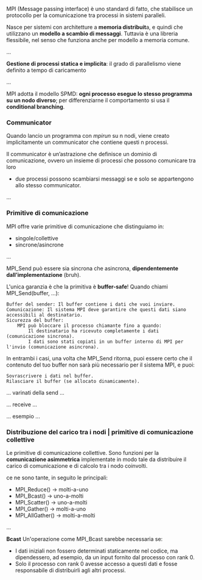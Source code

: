 MPI (Message passing interface) è uno standard di fatto, che stabilisce un protocollo per la comunicazione tra processi in sistemi paralleli.

Nasce per sistemi con architetture a **memoria distribuit**a, e quindi che utilizzano un **modello a scambio di messaggi**. Tuttavia è una libreria flessibile, nel senso che funziona anche per modello a memoria comune.

...

**Gestione di processi statica e implicita**: il grado di parallelismo viene definito a tempo di caricamento

...

MPI adotta il modello SPMD: **ogni processo esegue lo stesso programma su un nodo diverso**; per differenziarne il comportamento si usa il **conditional branching**.

### Communicator
Quando lancio un programma con *mpirun* su n nodi, viene creato implicitamente un communicator che contiene questi n processi.

Il communicator è un’astrazione che definisce un dominio di comunicazione, ovvero un insieme di processi che possono comunicare tra loro 
- due processi possono scambiarsi messaggi se e solo se appartengono allo stesso communicator.

...

### Primitive di comunicazione
MPI offre varie primitive di comunicazione che distinguiamo in:
- singole/collettive
- sincrone/asincrone

...

MPI_Send può essere sia sincrona che asincrona, **dipendentemente dall’implementazione** (bruh).

L'unica garanzia è che la primitiva è **buffer-safe**! Quando chiami MPI_Send(buffer, ...):

    Buffer del sender: Il buffer contiene i dati che vuoi inviare.
    Comunicazione: Il sistema MPI deve garantire che questi dati siano accessibili al destinatario.
    Sicurezza del buffer:
        MPI può bloccare il processo chiamante fino a quando:
            Il destinatario ha ricevuto completamente i dati (comunicazione sincrona).
            I dati sono stati copiati in un buffer interno di MPI per l'invio (comunicazione asincrona).

In entrambi i casi, una volta che MPI_Send ritorna, puoi essere certo che il contenuto del tuo buffer non sarà più necessario per il sistema MPI, e puoi:

    Sovrascrivere i dati nel buffer.
    Rilasciare il buffer (se allocato dinamicamente).

... varinati della send ...

... receive ...

... esempio ...

### Distribuzione del carico tra i nodi | primitive di comunicazione collettive
Le primitive di comunicazione collettive. Sono funzioni per la **comunicazione asimmetrica** implementate in modo tale da distribuire il carico di comunicazione e di calcolo tra i nodo coinvolti.

ce ne sono tante, in seguito le principali:
- MPI_Reduce()      -> molti-a-uno
- MPI_Bcast()       -> uno-a-molti
- MPI_Scatter()     -> uno-a-molti
- MPI_Gather()      -> molti-a-uno
- MPI_AllGather()   -> molti-a-molti

...

**Bcast**
Un'operazione come MPI_Bcast sarebbe necessaria se:
- I dati iniziali non fossero determinati staticamente nel codice, ma dipendessero, ad esempio, da un input fornito dal processo con rank 0.
- Solo il processo con rank 0 avesse accesso a questi dati e fosse responsabile di distribuirli agli altri processi.